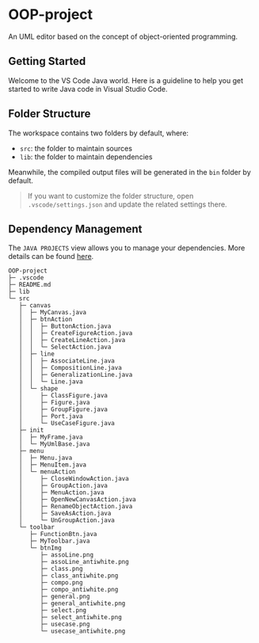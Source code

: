 # OOP-project
An UML editor based on the concept of object-oriented programming.


## Getting Started

Welcome to the VS Code Java world. Here is a guideline to help you get started to write Java code in Visual Studio Code.

## Folder Structure

The workspace contains two folders by default, where:

- `src`: the folder to maintain sources
- `lib`: the folder to maintain dependencies

Meanwhile, the compiled output files will be generated in the `bin` folder by default.

> If you want to customize the folder structure, open `.vscode/settings.json` and update the related settings there.

## Dependency Management

The `JAVA PROJECTS` view allows you to manage your dependencies. More details can be found [here](https://github.com/microsoft/vscode-java-dependency#manage-dependencies).

```
OOP-project
├─ .vscode
├─ README.md
├─ lib
└─ src
   ├─ canvas
   │  ├─ MyCanvas.java
   │  ├─ btnAction
   │  │  ├─ ButtonAction.java
   │  │  ├─ CreateFigureAction.java
   │  │  ├─ CreateLineAction.java
   │  │  └─ SelectAction.java
   │  ├─ line
   │  │  ├─ AssociateLine.java
   │  │  ├─ CompositionLine.java
   │  │  ├─ GeneralizationLine.java
   │  │  └─ Line.java
   │  └─ shape
   │     ├─ ClassFigure.java
   │     ├─ Figure.java
   │     ├─ GroupFigure.java
   │     ├─ Port.java
   │     └─ UseCaseFigure.java
   ├─ init
   │  ├─ MyFrame.java
   │  └─ MyUmlBase.java
   ├─ menu
   │  ├─ Menu.java
   │  ├─ MenuItem.java
   │  └─ menuAction
   │     ├─ CloseWindowAction.java
   │     ├─ GroupAction.java
   │     ├─ MenuAction.java
   │     ├─ OpenNewCanvasAction.java
   │     ├─ RenameObjectAction.java
   │     ├─ SaveAsAction.java
   │     └─ UnGroupAction.java
   └─ toolbar
      ├─ FunctionBtn.java
      ├─ MyToolbar.java
      └─ btnImg
         ├─ assoLine.png
         ├─ assoLine_antiwhite.png
         ├─ class.png
         ├─ class_antiwhite.png
         ├─ compo.png
         ├─ compo_antiwhite.png
         ├─ general.png
         ├─ general_antiwhite.png
         ├─ select.png
         ├─ select_antiwhite.png
         ├─ usecase.png
         └─ usecase_antiwhite.png
```